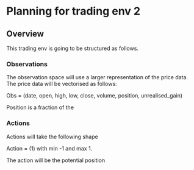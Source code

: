 # Planning for trading env 2

## Overview
This trading env is going to be structured as follows.

### Observations
The observation space will use a larger representation of the price data. The price data will be vectorised as follows:

Obs = (date, open, high, low, close, volume, position, unrealised_gain)

Position is a fraction of the 


### Actions
Actions will take the following shape

Action = (1) with min -1 and max 1. 

The action will be the potential position